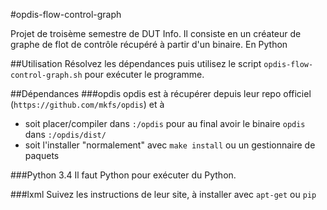 #opdis-flow-control-graph

Projet de troisème semestre de DUT Info. Il consiste en un créateur de graphe de flot de contrôle récupéré à partir d'un binaire. En Python

##Utilisation
Résolvez les dépendances puis utilisez le script `opdis-flow-control-graph.sh` pour exécuter le programme.

##Dépendances
###opdis
opdis est à récupérer depuis leur repo officiel (`https://github.com/mkfs/opdis`) et à 
 * soit placer/compiler dans `:/opdis` pour au final avoir le binaire `opdis` dans `:/opdis/dist/`
 * soit l'installer "normalement" avec `make install` ou un gestionnaire de paquets

###Python 3.4
Il faut Python pour exécuter du Python.

###lxml
Suivez les instructions de leur site, à installer avec `apt-get` ou `pip`
